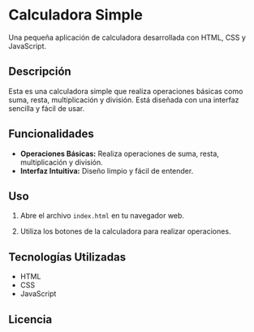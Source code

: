 # Calculadora Simple

Una pequeña aplicación de calculadora desarrollada con HTML, CSS y JavaScript.

## Descripción

Esta es una calculadora simple que realiza operaciones básicas como suma, resta, multiplicación y división. Está diseñada con una interfaz sencilla y fácil de usar.

## Funcionalidades

- **Operaciones Básicas:** Realiza operaciones de suma, resta, multiplicación y división.
- **Interfaz Intuitiva:** Diseño limpio y fácil de entender.

## Uso

1. Abre el archivo `index.html` en tu navegador web.

2. Utiliza los botones de la calculadora para realizar operaciones.

## Tecnologías Utilizadas

- HTML
- CSS
- JavaScript

## Licencia
